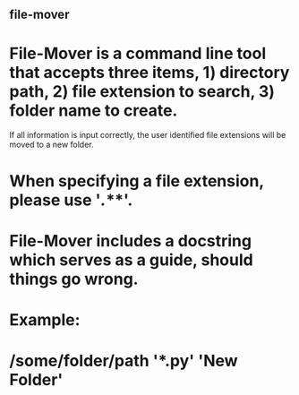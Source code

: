 ## file-mover

# File-Mover is a command line tool that accepts three items, 1) directory path, 2) file extension to search, 3) folder name to create.
If all information is input correctly, the user identified file extensions will be moved to a new folder. 

# When specifying a file extension, please use '*.***'. 

# File-Mover includes a docstring which serves as a guide, should things go wrong. 

# Example: 

# /some/folder/path '*.py' 'New Folder'
